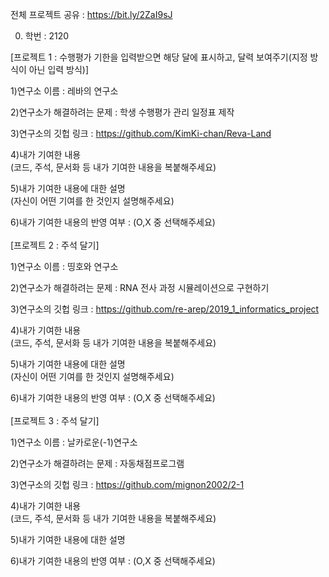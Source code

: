 전체 프로젝트 공유 : https://bit.ly/2ZaI9sJ<br>


0. 학번 : 2120<br>

[프로젝트 1 : 수행평가 기한을 입력받으면 해당 달에 표시하고, 달력 보여주기(지정 방식이 아닌 입력 방식)]<br>

1)연구소 이름 : 레바의 연구소<br>

2)연구소가 해결하려는 문제 : 학생 수행평가 관리 일정표 제작<br>

3)연구소의 깃헙 링크 : https://github.com/KimKi-chan/Reva-Land<br>

4)내가 기여한 내용<br>
(코드, 주석, 문서화 등 내가 기여한 내용을 복붙해주세요)

5)내가 기여한 내용에 대한 설명<br>
(자신이 어떤 기여를 한 것인지 설명해주세요)

6)내가 기여한 내용의 반영 여부 : (O,X 중 선택해주세요)<br>
<br>
[프로젝트 2 : 주석 달기]<br>

1)연구소 이름 : 띵호와 연구소<br>

2)연구소가 해결하려는 문제 : RNA 전사 과정 시뮬레이션으로 구현하기<br>

3)연구소의 깃헙 링크 : https://github.com/re-arep/2019_1_informatics_project<br>

4)내가 기여한 내용<br>
(코드, 주석, 문서화 등 내가 기여한 내용을 복붙해주세요)

5)내가 기여한 내용에 대한 설명<br>
(자신이 어떤 기여를 한 것인지 설명해주세요)

6)내가 기여한 내용의 반영 여부 : (O,X 중 선택해주세요)<br>
<br>
[프로젝트 3 : 주석 달기]<br>

1)연구소 이름 : 날카로운(-1)연구소<br>

2)연구소가 해결하려는 문제 : 자동채점프로그램<br>

3)연구소의 깃헙 링크 : https://github.com/mignon2002/2-1<br>

4)내가 기여한 내용<br>
(코드, 주석, 문서화 등 내가 기여한 내용을 복붙해주세요)

5)내가 기여한 내용에 대한 설명<br>

6)내가 기여한 내용의 반영 여부 : (O,X 중 선택해주세요)<br>

